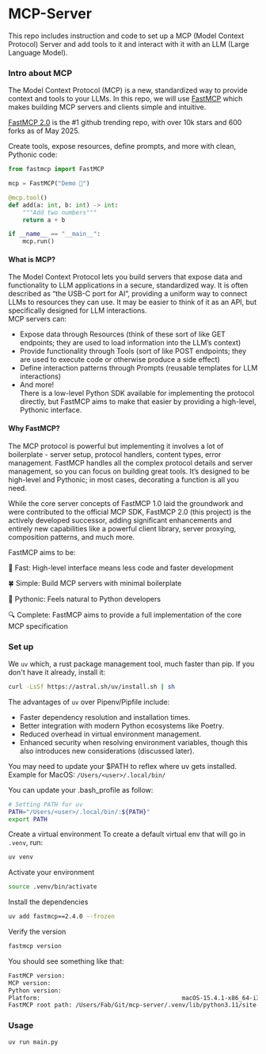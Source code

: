 # MCP-Server

This repo includes instruction and code to set up a MCP (Model Context Protocol) Server and add tools to it and interact with it with an LLM (Large Language Model).

### Intro about MCP
The Model Context Protocol (MCP) is a new, standardized way to provide context and tools to your LLMs. In this repo, we will use [FastMCP](https://gofastmcp.com/getting-started/welcome) which makes building MCP servers and clients simple and intuitive. 

[FastMCP 2.0](https://pypi.org/project/fastmcp/) is the #1 github trending repo, with over 10k stars and 600 forks as of May 2025.


Create tools, expose resources, define prompts, and more with clean, Pythonic code:
```python
from fastmcp import FastMCP

mcp = FastMCP("Demo 🚀")

@mcp.tool()
def add(a: int, b: int) -> int:
    """Add two numbers"""
    return a + b

if __name__ == "__main__":
    mcp.run()
```

#### What is MCP?

The Model Context Protocol lets you build servers that expose data and functionality to LLM applications in a secure, standardized way. It is often described as “the USB-C port for AI”, providing a uniform way to connect LLMs to resources they can use. It may be easier to think of it as an API, but specifically designed for LLM interactions.  
MCP servers can:
- Expose data through Resources (think of these sort of like GET endpoints; they are used to load information into the LLM’s context)
- Provide functionality through Tools (sort of like POST endpoints; they are used to execute code or otherwise produce a side effect)
- Define interaction patterns through Prompts (reusable templates for LLM interactions)
- And more!  
There is a low-level Python SDK available for implementing the protocol directly, but FastMCP aims to make that easier by providing a high-level, Pythonic interface.

#### Why FastMCP?
The MCP protocol is powerful but implementing it involves a lot of boilerplate - server setup, protocol handlers, content types, error management. FastMCP handles all the complex protocol details and server management, so you can focus on building great tools. It’s designed to be high-level and Pythonic; in most cases, decorating a function is all you need.

While the core server concepts of FastMCP 1.0 laid the groundwork and were contributed to the official MCP SDK, FastMCP 2.0 (this project) is the actively developed successor, adding significant enhancements and entirely new capabilities like a powerful client library, server proxying, composition patterns, and much more.

FastMCP aims to be:

🚀 Fast: High-level interface means less code and faster development

🍀 Simple: Build MCP servers with minimal boilerplate

🐍 Pythonic: Feels natural to Python developers

🔍 Complete: FastMCP aims to provide a full implementation of the core MCP specification


### Set up
We `uv` which, a rust package management tool, much faster than pip.
 If you don't have it already, install it:  
```bash
curl -LsSf https://astral.sh/uv/install.sh | sh
```

The advantages of `uv` over Pipenv/Pipfile include:

- Faster dependency resolution and installation times.
- Better integration with modern Python ecosystems like Poetry.
- Reduced overhead in virtual environment management.
- Enhanced security when resolving environment variables, though this also introduces new considerations (discussed later).

You may need to update your $PATH to reflex where uv gets installed.
Example for MacOS: `/Users/<user>/.local/bin/`

You can update your .bash_profile as follow:
```bash
# Setting PATH for uv
PATH="/Users/<user>/.local/bin/:${PATH}"
export PATH
```

Create a virtual environment
To create a default virtual env that will go in `.venv`, run:  
```bash
uv venv
```

Activate your environment
```bash
source .venv/bin/activate
```

Install the dependencies
```bash
uv add fastmcp==2.4.0 --frozen
```

Verify the version
```bash
fastmcp version
```

You should see something like that:
```bash
FastMCP version:                                                          2.4.0
MCP version:                                                              1.9.1
Python version:                                                          3.11.9
Platform:                                        macOS-15.4.1-x86_64-i386-64bit
FastMCP root path: /Users/Fab/Git/mcp-server/.venv/lib/python3.11/site-packages
```

### Usage 

```bash
uv run main.py
```
